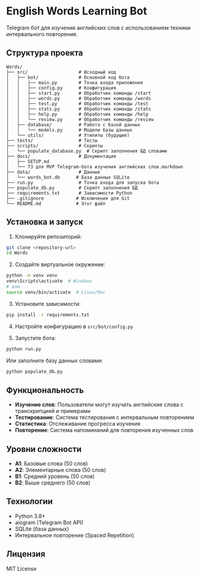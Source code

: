 # English Words Learning Bot

Telegram бот для изучения английских слов с использованием техники интервального повторения.

## Структура проекта

```
Words/
├── src/                   # Исходный код
│   ├── bot/               # Основной код бота
│   │   ├── main.py        # Точка входа приложения
│   │   ├── config.py      # Конфигурация
│   │   ├── start.py       # Обработчик команды /start
│   │   ├── words.py       # Обработчик команды /words
│   │   ├── test.py        # Обработчик команды /test
│   │   ├── stats.py       # Обработчик команды /stats
│   │   ├── help.py        # Обработчик команды /help
│   │   └── review.py      # Обработчик команды /review
│   ├── database/          # Работа с базой данных
│   │   └── models.py      # Модели базы данных
│   └── utils/             # Утилиты (будущие)
├── tests/                 # Тесты
├── scripts/               # Скрипты
│   └── populate_database.py  # Скрипт заполнения БД словами
├── docs/                  # Документация
│   ├── SETUP.md
│   └── ТЗ для MVP Telegram-бота изучения английских слов.markdown
├── data/                  # Данные
│   └── words_bot.db      # База данных SQLite
├── run.py                 # Точка входа для запуска бота
├── populate_db.py         # Скрипт заполнения БД
├── requirements.txt       # Зависимости Python
├── .gitignore            # Исключения для Git
└── README.md             # Этот файл
```

## Установка и запуск

1. Клонируйте репозиторий:
```bash
git clone <repository-url>
cd Words
```

2. Создайте виртуальное окружение:
```bash
python -m venv venv
venv\Scripts\activate  # Windows
# или
source venv/bin/activate  # Linux/Mac
```

3. Установите зависимости:
```bash
pip install -r requirements.txt
```

4. Настройте конфигурацию в `src/bot/config.py`

5. Запустите бота:
```bash
python run.py
```

Или заполните базу данных словами:
```bash
python populate_db.py
```

## Функциональность

- **Изучение слов**: Пользователи могут изучать английские слова с транскрипцией и примерами
- **Тестирование**: Система тестирования с интервальным повторением
- **Статистика**: Отслеживание прогресса изучения
- **Повторение**: Система напоминаний для повторения изученных слов

## Уровни сложности

- **A1**: Базовые слова (50 слов)
- **A2**: Элементарные слова (50 слов)
- **B1**: Средний уровень (50 слов)
- **B2**: Выше среднего (50 слов)

## Технологии

- Python 3.8+
- aiogram (Telegram Bot API)
- SQLite (база данных)
- Интервальное повторение (Spaced Repetition)

## Лицензия

MIT License 